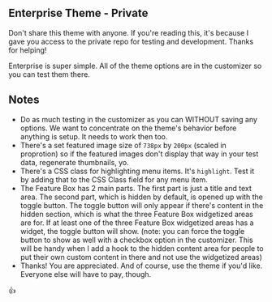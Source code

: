 Enterprise Theme - Private
-----

Don't share this theme with anyone. If you're reading this, it's because I gave you access to the private repo for testing and development. Thanks for helping!

Enterprise is super simple. All of the theme options are in the customizer so you can test them there.

Notes
---

* Do as much testing in the customizer as you can WITHOUT saving any options. We want to concentrate on the theme's behavior before anything is setup. It needs to work then too. 
* There's a set featured image size of `738px` by `200px` (scaled in proprotion) so if the featured images don't display that way in your test data, regenerate thumbnails, yo.
* There's a CSS class for highlighting menu items. It's `highlight`. Test it by adding that to the CSS Class field for any menu item.
* The Feature Box has 2 main parts. The first part is just a title and text area. The second part, which is hidden by default, is opened up with the toggle button. The toggle button will only appear if there's content in the hidden section, which is what the three Feature Box widgetized areas are for. If at least one of the three Feature Box widgetized areas has a widget, the toggle button will show. (note: you can force the toggle button to show as well with a checkbox option in the customizer. This will be handy when I add a hook to the hidden content area for people to put their own custom content in there and not use the widgetized areas)
* Thanks! You are appreciated. And of course, use the theme if you'd like. Everyone else will have to pay, though.

:+1: